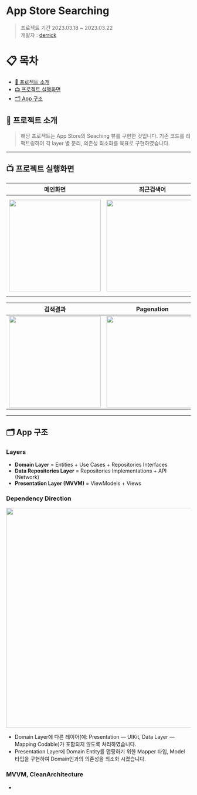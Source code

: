 # App Store Searching
> 프로젝트 기간 2023.03.18 ~ 2023.03.22    
개발자 : [derrick](https://github.com/derrickkim0109) 

# 📋 목차
- [🔎 프로젝트 소개](#-프로젝트-소개)
- [📺 프로젝트 실행화면](#-프로젝트-실행화면)
- [🗂 App 구조](#-app-구조)

## 🔎 프로젝트 소개
> 해당 프로젝트는 App Store의 Seaching 뷰를 구현한 것입니다. 기존 코드를 리팩트링하여 각 layer 별 분리, 의존성 최소화를 목표로 구현하였습니다.
---

## 📺 프로젝트 실행화면

|메인화면|최근검색어|검색중|
|--|--|--|
|<img src="https://github.com/derrickkim0109/AppStore_Searching/assets/59466342/8e48d880-e85b-4ef0-92c5-a146e29c0f7d" width="250">|<img src="https://github.com/derrickkim0109/AppStore_Searching/assets/59466342/5e3bfd4f-9568-401c-8f42-a04f552420b3" width="250">|<<img src="https://github.com/derrickkim0109/AppStore_Searching/assets/59466342/f425db0f-ace4-4fed-8245-a8342352057d" width="250">|

|검색결과|Pagenation|DetailViewView|
|--|--|--|
|<img src="https://github.com/derrickkim0109/AppStore_Searching/assets/59466342/963e98bc-7cf9-42fe-8347-73d5632b15fd" width="250">|<img src="https://github.com/derrickkim0109/AppStore_Searching/assets/59466342/f425db0f-ace4-4fed-8245-a8342352057d" width="250">|<img src="https://github.com/derrickkim0109/AppStore_Searching/assets/59466342/5e3bfd4f-9568-401c-8f42-a04f552420b3" width="250">|




---

## 🗂 App 구조

### Layers

- **Domain Layer** = Entities + Use Cases + Repositories Interfaces
- **Data Repositories Layer** = Repositories Implementations + API (Network)
- **Presentation Layer (MVVM)** = ViewModels + Views

### Dependency Direction

<img src="https://i.imgur.com/O7ISX8z.png" width="600">

- Domain Layer에 다른 레이어(예: Presentation — UIKit, Data Layer — Mapping Codable)가 포함되지 않도록 처리하였습니다. 
- Presentation Layer에 Domain Entity를 맵핑하기 위한 Mapper 타입, Model 타입을 구현하여 Domain인과의 의존성을 최소화 시켰습니다.

### MVVM, CleanArchitecture

- 
